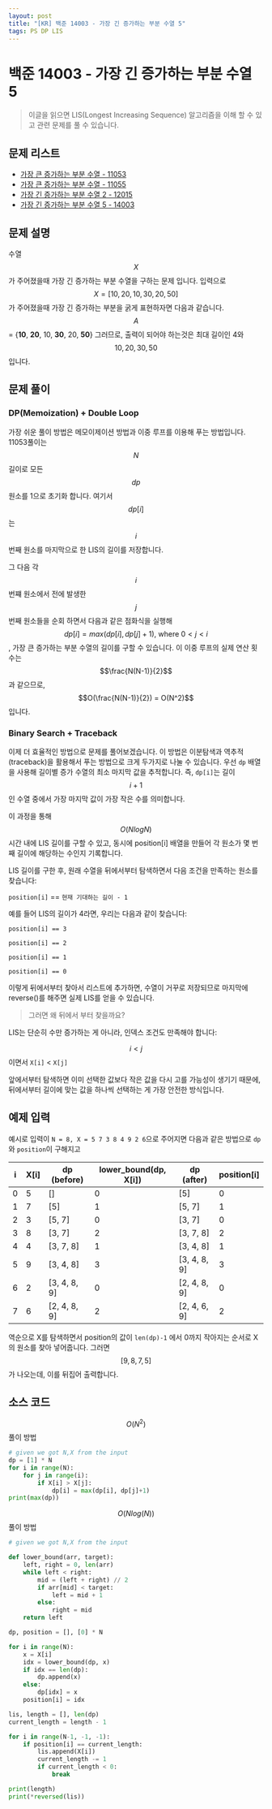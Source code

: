 ```yaml
---
layout: post
title: "[KR] 백준 14003 - 가장 긴 증가하는 부분 수열 5"
tags: PS DP LIS
---
```


# 백준 14003 - 가장 긴 증가하는 부분 수열 5

> 이글을 읽으면 LIS(Longest Increasing Sequence) 알고리즘을 이해 할 수 있고 관련 문제를 풀 수 있습니다.

## 문제 리스트

- [가장 큰 증가하는 부분 수열 - 11053](https://www.acmicpc.net/problem/11053)
- [가장 큰 증가하는 부분 수열 - 11055](https://www.acmicpc.net/problem/11055)
- [가장 긴 증가하는 부분 수열 2 - 12015](https://www.acmicpc.net/problem/12015)
- [가장 긴 증가하는 부분 수열 5 - 14003](https://www.acmicpc.net/problem/14003)

## 문제 설명

수열 $$X$$가 주어졌을때 가장 긴 증가하는 부분 수열을 구하는 문제 입니다.
입력으로 $$X = [10, 20, 10, 30, 20, 50]$$가 주어졌을때 가장 긴 증가하는 부분을 굵게 표현하자면 다음과 같습니다. $$A$$ = {**10**, **20**, 10, **30**, 20, **50**} 그러므로, 출력이 되어야 하는것은 최대 길이인 4와 $$10, 20, 30, 50$$입니다.

## 문제 풀이

### DP(Memoization) + Double Loop

가장 쉬운 풀이 방법은 메모이제이션 방법과 이중 루프를 이용해 푸는 방법입니다. 11053풀이는 $$N$$ 길이로 모든 $$dp$$ 원소를 1으로 초기화 합니다. 여기서 $$dp[i]$$는 $$i$$번째 원소를 마지막으로 한 LIS의 길이를 저장합니다.

그 다음 각 $$i$$번쨰 원소에서 전에 발생한 $$j$$번째 원소들을 순회 하면서 다음과 같은 점화식을 실행해 $$dp[i] = max(dp[i], dp[j] + 1)\text{, where }0<j<i$$, 가장 큰 증가하는 부분 수열의 길이를 구할 수 있습니다. 이 이중 루프의 실제 연산 횟수는 $$\frac{N(N-1)}{2}$$ 과 같으므로, $$O(\frac{N(N-1)}{2}) = O(N^2)$$입니다.

### Binary Search + Traceback

이제 더 효율적인 방법으로 문제를 풀어보겠습니다. 이 방법은 이분탐색과 역추적(traceback)을 활용해서 푸는 방법으로 크게 두가지로 나눌 수 있습니다.
우선 `dp` 배열을 사용해 길이별 증가 수열의 최소 마지막 값을 추적합니다.
즉, `dp[i]`는 길이 $$i+1$$인 수열 중에서 가장 마지막 값이 가장 작은 수를 의미합니다.

이 과정을 통해 $$O(N log N)$$ 시간 내에 LIS 길이를 구할 수 있고,
동시에 position[i] 배열을 만들어 각 원소가 몇 번째 길이에 해당하는 수인지 기록합니다.

LIS 길이를 구한 후, 원래 수열을 뒤에서부터 탐색하면서 다음 조건을 만족하는 원소를 찾습니다:

`position[i]` == `현재 기대하는 길이 - 1`

예를 들어 LIS의 길이가 4라면, 우리는 다음과 같이 찾습니다:

```
position[i] == 3

position[i] == 2

position[i] == 1

position[i] == 0
```

이렇게 뒤에서부터 찾아서 리스트에 추가하면, 수열이 거꾸로 저장되므로 마지막에 reverse()를 해주면 실제 LIS를 얻을 수 있습니다.

> 그러면 왜 뒤에서 부터 찾을까요?

LIS는 단순히 수만 증가하는 게 아니라, 인덱스 조건도 만족해야 합니다:

$$i < j$$ 이면서 `X[i]` < `X[j]`

앞에서부터 탐색하면 이미 선택한 값보다 작은 값을 다시 고를 가능성이 생기기 때문에,
뒤에서부터 길이에 맞는 값을 하나씩 선택하는 게 가장 안전한 방식입니다.

## 예제 입력

예시로 입력이 `N = 8, X = 5 7 3 8 4 9 2 6`으로 주어지면 다음과 같은 방법으로 `dp`와 `position`이 구해지고

| i   | X[i] | dp (before)  | lower_bound(dp, X[i]) | dp (after)   | position[i] |
| --- | ---- | ------------ | --------------------- | ------------ | ----------- |
| 0   | 5    | []           | 0                     | [5]          | 0           |
| 1   | 7    | [5]          | 1                     | [5, 7]       | 1           |
| 2   | 3    | [5, 7]       | 0                     | [3, 7]       | 0           |
| 3   | 8    | [3, 7]       | 2                     | [3, 7, 8]    | 2           |
| 4   | 4    | [3, 7, 8]    | 1                     | [3, 4, 8]    | 1           |
| 5   | 9    | [3, 4, 8]    | 3                     | [3, 4, 8, 9] | 3           |
| 6   | 2    | [3, 4, 8, 9] | 0                     | [2, 4, 8, 9] | 0           |
| 7   | 6    | [2, 4, 8, 9] | 2                     | [2, 4, 6, 9] | 2           |

역순으로 X를 탐색하면서 position의 값이 `len(dp)-1` 에서 0까지 작아지는 순서로 X의 원소를 찾아 넣어줍니다. 그러면 $$[9,8,7,5]$$가 나오는데, 이를 뒤집어 출력합니다.

## 소스 코드

$$O(N^2)$$ 풀이 방법

```python
# given we got N,X from the input
dp = [1] * N
for i in range(N):
    for j in range(i):
        if X[i] > X[j]:
            dp[i] = max(dp[i], dp[j]+1)
print(max(dp))
```

$$O(Nlog(N))$$ 풀이 방법

```python
# given we got N,X from the input

def lower_bound(arr, target):
    left, right = 0, len(arr)
    while left < right:
        mid = (left + right) // 2
        if arr[mid] < target:
            left = mid + 1
        else:
            right = mid
    return left

dp, position = [], [0] * N

for i in range(N):
    x = X[i]
    idx = lower_bound(dp, x)
    if idx == len(dp):
        dp.append(x)
    else:
        dp[idx] = x
    position[i] = idx

lis, length = [], len(dp)
current_length = length - 1

for i in range(N-1, -1, -1):
    if position[i] == current_length:
        lis.append(X[i])
        current_length -= 1
        if current_length < 0:
            break

print(length)
print(*reversed(lis))
```
